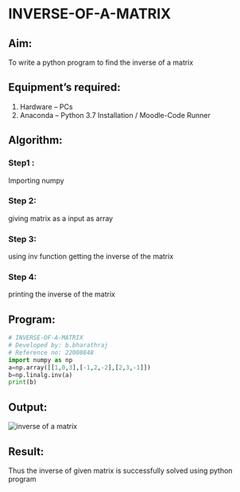 # INVERSE-OF-A-MATRIX
## Aim:
To write a python program to find the inverse of a matrix
## Equipment’s required:
1. 	Hardware – PCs
2. 	Anaconda – Python 3.7 Installation / Moodle-Code Runner
## Algorithm:
### Step1 :
Importing numpy
### Step 2: 
giving matrix as a input as array
### Step 3: 
using inv function getting the inverse of the matrix
### Step 4: 
printing the inverse of the matrix

## Program:
```py
# INVERSE-OF-A-MATRIX
# Developed by: b.bharathraj
# Reference no: 22008848
import numpy as np
a=np.array([[1,0,3],[-1,2,-2],[2,3,-1]])
b=np.linalg.inv(a)
print(b)
```
## Output:
![inverse of a matrix](https://user-images.githubusercontent.com/121490575/214905428-87d13c23-21aa-468e-b1fa-eae847412617.png)

## Result:
Thus the inverse of given matrix is successfully solved using python program

